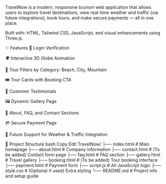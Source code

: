 TravelNow is a modern, responsive tourism web application that allows users to explore travel destinations, view real-time weather and traffic (via future integrations), book tours, and make secure payments — all in one place.

Built with: HTML, Tailwind CSS, JavaScript, and visual enhancements using Three.js.

✨ Features
🔐 Login Verification

🌍 Interactive 3D Globe Animation

🧭 Tour Filters by Category: Beach, City, Mountain

🎟️ Tour Cards with Booking CTA

💬 Customer Testimonials

🖼️ Dynamic Gallery Page

📖 About, FAQ, and Contact Sections

💳 Secure Payment Page

📡 Future Support for Weather & Traffic Integration

📁 Project Structure
bash
Copy
Edit
TravelNow/
├── index.html         # Main homepage
├── about.html         # Company information
├── contact.html       # (To be added) Contact form page
├── faq.html           # FAQ section
├── gallery.html       # Travel gallery
├── booking.html       # (To be added) Tour booking interface
├── payment.html       # Payment form
├── script.js          # All JavaScript logic
├── style.css          # (Optional if used) Extra styling
└── README.md          # Project info and setup guide
